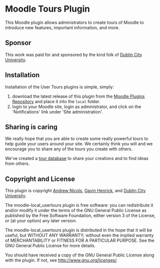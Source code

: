 # Moodle Tours Plugin

This Moodle plugin allows administrators to create tours of Moodle to
introduce new features, important information, and more.

## Sponsor

This work was paid for and sponsored by the kind folk of [Dublin City
University](http://www.dcu.ie/).

## Installation

Installation of the User Tours plugins is simple, simply:

1. download the latest release of this plugin from the [Moodle Plugins
   Repository](https://moodle.org/plugins) and place it into the ```local```
   folder.
1. login to your Moodle site, login as administrator, and click on the
   'Notifications' link under 'Site administration'.

## Sharing is caring

We really hope that you are able to create some really powerful tours to
help guide your users around your site. We certainly think you will and we
encourage you to share any of the tours you create with others.

We've created a [tour database](https://moodle.net/mod/data/view.php?id=17)
to share your creations and to find ideas from others.

## Copyright and License

This plugin is copyright [Andrew Nicols](mailto:andrew@nicols.co.uk), [Gavin
Henrick](mailto:gavin@lts.ie), and [Dublin City
University](http://www.dcu.ie).

The moodle-local_usertours plugin is free software: you can redistribute it
and/or modify it under the terms of the GNU General Public License as
published by the Free Software Foundation, either version 3 of the License,
or (at your option) any later version.

The moodle-local_usertours plugin is distributed in the hope that it will
be useful, but WITHOUT ANY WARRANTY; without even the implied warranty of
MERCHANTABILITY or FITNESS FOR A PARTICULAR PURPOSE.  See the GNU General
Public License for more details.

You should have received a copy of the GNU General Public License
along with the plugin.  If not, see <http://www.gnu.org/licenses/>.
